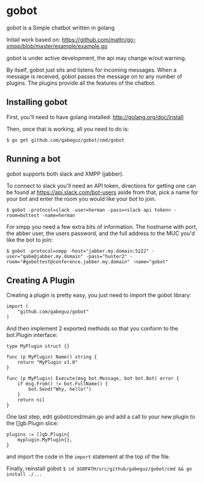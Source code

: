 gobot
=====

gobot is a Simple chatbot written in golang  

Initail work based on: https://github.com/mattn/go-xmpp/blob/master/example/example.go

gobot is under active development, the api may change w/out warning.  

By itself, gobot just sits and listens for incoming messages.  When a
message is received, gobot passes the message on to any number of plugins.  The
plugins provide all the features of the chatbot.

Installing gobot
----------------
First, you'll need to have golang installed:  http://golang.org/doc/install

Then, once that is working, all you need to do is: 

```
$ go get github.com/gabeguz/gobot/cmd/gobot
```

Running a bot
-------------
gobot supports both slack and XMPP (jabber).

To connect to slack you'll need an API token, directions for getting one can be
found at https://api.slack.com/bot-users aside from that, pick a name for your
bot and enter the room you would like your bot to join.

```
$ gobot -protocol=slack -user=herman -pass=<slack api token> -room=bottest -name=herman
```

For xmpp you need a few extra bits of information.  The hostname with port, the
abber user, the users password, and the full address to the MUC you'd like the
bot to join: 

```
$ gobot -protocol=xmpp -host="jabber.my.domain:5222" -user="gabe@jabber.my.domain" -pass="hunter2" -room="#gobottest@conference.jabber.my.domain" -name="gobot"
```

Creating A Plugin
-----------------

Creating a plugin is pretty easy, you just need to import the gobot library: 

```
import (
	"github.com/gabeguz/gobot"
)
```

And then implement 2 exported methods so that you conform to the bot.Plugin interface: 

```
type MyPlugin struct {}

func (p MyPlugin) Name() string {
	return "MyPlugin v1.0"
}

func (p MyPlugin) Execute(msg bot.Message, bot bot.Bot) error {
	if msg.From() != bot.FullName() {
		bot.Send("Why, hello!")
	}
	return nil
}
```

One last step, edit gobot/cmd/main.go and add a call to your new plugin
to the []gb.Plugin slice:

```
plugins := []gb.Plugin{
	myplugin.MyPlugin{},
}
```
and import the code in the `import` statement at the top of the file.

Finally, reinstall gobot `$ cd $GOPATH/src/github/gabeguz/gobot/cmd && go
install ./...`
